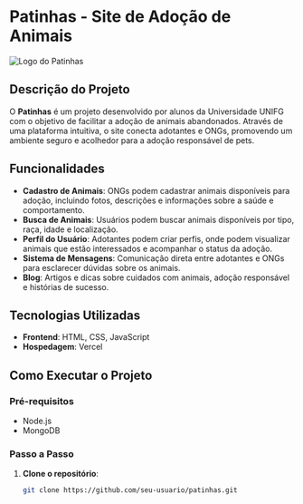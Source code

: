 # Patinhas - Site de Adoção de Animais

![Logo do Patinhas](link-para-logo.png)

## Descrição do Projeto

O **Patinhas** é um projeto desenvolvido por alunos da Universidade UNIFG com o objetivo de facilitar a adoção de animais abandonados. Através de uma plataforma intuitiva, o site conecta adotantes e ONGs, promovendo um ambiente seguro e acolhedor para a adoção responsável de pets.

## Funcionalidades

- **Cadastro de Animais**: ONGs podem cadastrar animais disponíveis para adoção, incluindo fotos, descrições e informações sobre a saúde e comportamento.
- **Busca de Animais**: Usuários podem buscar animais disponíveis por tipo, raça, idade e localização.
- **Perfil do Usuário**: Adotantes podem criar perfis, onde podem visualizar animais que estão interessados e acompanhar o status da adoção.
- **Sistema de Mensagens**: Comunicação direta entre adotantes e ONGs para esclarecer dúvidas sobre os animais.
- **Blog**: Artigos e dicas sobre cuidados com animais, adoção responsável e histórias de sucesso.

## Tecnologias Utilizadas

- **Frontend**: HTML, CSS, JavaScript
- **Hospedagem**: Vercel

## Como Executar o Projeto

### Pré-requisitos

- Node.js
- MongoDB

### Passo a Passo

1. **Clone o repositório**:
   ```bash
   git clone https://github.com/seu-usuario/patinhas.git
